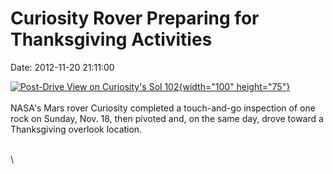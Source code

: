 Curiosity Rover Preparing for Thanksgiving Activities
=====================================================

Date: 2012-11-20 21:11:00

[![Post-Drive View on Curiosity\'s Sol
102](http://www.jpl.nasa.gov/images/msl/20121120/pia16447-th.jpg){width="100"
height="75"}](http://www.jpl.nasa.gov/news/news.php?release=2012-363&rn=news.xml&rst=3593)\
\
NASA\'s Mars rover Curiosity completed a touch-and-go inspection of one
rock on Sunday, Nov. 18, then pivoted and, on the same day, drove toward
a Thanksgiving overlook location.

\
\
